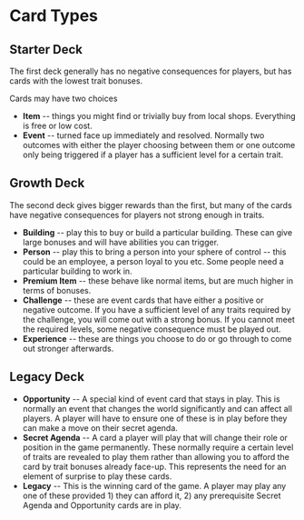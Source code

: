 # Card Types

## Starter Deck

The first deck generally has no negative consequences
for players, but has cards with the lowest trait bonuses.

Cards may have two choices

* **Item** -- things you might find or trivially buy from local shops. Everything
is free or low cost.
* **Event** -- turned face up immediately and resolved. Normally two outcomes with
either the player choosing between them or one outcome only being triggered if
a player has a sufficient level for a certain trait.


## Growth Deck

The second deck gives bigger rewards than the first, but many of the cards
have negative consequences for players not strong enough in traits.

* **Building** -- play this to buy or build a particular building. These can
 give large bonuses and will have abilities you can trigger.
* **Person** -- play this to bring a person into your sphere of control --
this could be an employee, a person loyal to you etc. Some people need a
particular building to work in.
* **Premium Item** -- these behave like normal items, but are much higher
in terms of bonuses.
* **Challenge** -- these are event cards that have either a positive or
negative outcome. If you have a sufficient level of any traits required by
the challenge, you will come out with a strong bonus. If you cannot meet
the required levels, some negative consequence must be played out.
* **Experience** -- these are things you choose to do or go through to come
out stronger afterwards.

## Legacy Deck

* **Opportunity** -- A special kind of event card that stays in play. This
  is normally an event that changes the world significantly and can
  affect all players. A player will have to ensure one of these is in
  play before they can make a move on their secret agenda.
* **Secret Agenda** -- A card a player will play that will change their
  role or position in the game permanently. These normally require a
  certain level of traits are revealed to play them rather than
  allowing you to afford the card by trait bonuses already
  face-up. This represents the need for an element of surprise to play
  these cards.
* **Legacy** -- This is the winning card of the game. A player may play
  any one of these provided 1) they can afford it, 2) any prerequisite
  Secret Agenda and Opportunity cards are in play.
